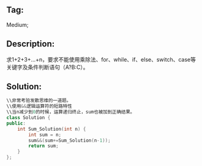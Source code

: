 ## Tag:
Medium;

## Description:
求1+2+3+...+n，要求不能使用乘除法、for、while、if、else、switch、case等关键字及条件判断语句（A?B:C）。

## Solution:
```c++
\\非常考验发散思维的一道题。
\\使用&&逻辑运算符的短路特性
\\当n减少到0的时候，运算递归终止，sum也被加到正确结果。
class Solution {
public:
    int Sum_Solution(int n) {
        int sum = n;
        sum&&(sum+=Sum_Solution(n-1));
        return sum;
    }
};
```
